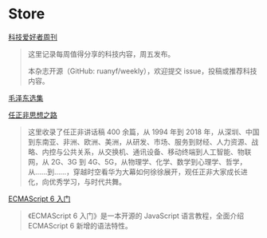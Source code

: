 # Store

[科技爱好者周刊](ruanyifeng/README.md)

> 这里记录每周值得分享的科技内容，周五发布。
>
> 本杂志开源（GitHub: ruanyf/weekly），欢迎提交 issue，投稿或推荐科技内容。

[毛泽东选集](maozedong/index.md)

[任正非思想之路](renzhengfei/index.md)

> 这里收录了任正非讲话稿 400 余篇，从 1994 年到 2018 年，从深圳、中国到东南亚、非洲、欧洲、美洲，从研发、市场、服务到财经、人力资源、战略、内控与公共关系，从交换机、通讯设备、移动终端到人工智能、物联网，从 2G、3G 到 4G、5G，从物理学、化学、数学到心理学、哲学，从……到……，穿越时空看华为大幕如何徐徐展开，观任正非大家成长进化，向优秀学习，与时代共舞。

[ECMAScript 6 入门](es6tutorial/index.md)

> 《ECMAScript 6 入门》是一本开源的 JavaScript 语言教程，全面介绍 ECMAScript 6 新增的语法特性。
